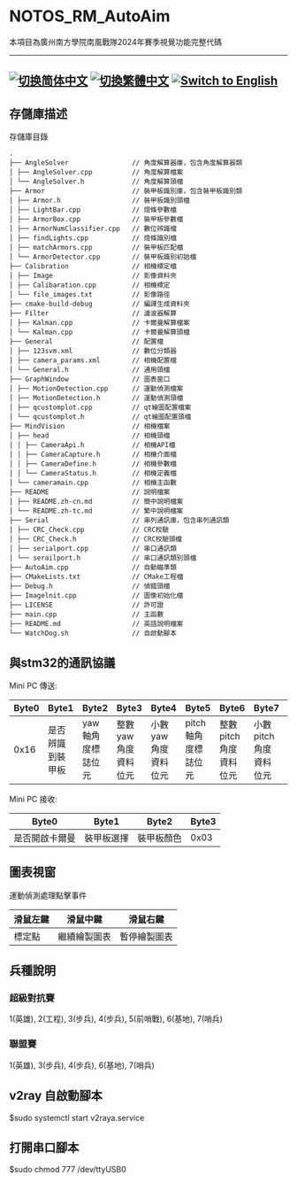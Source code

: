 # NOTOS_RM_AutoAim
本項目為廣州南方學院南風戰隊2024年賽季視覺功能完整代碼

---
[![切换简体中文](https://img.shields.io/badge/切换语言-简体中文-blue)](https://github.com/notos-robomaster/NOTOS_RM_AutoAim/blob/main/README/README.zh-cn.md)
[![切換繁體中文](https://img.shields.io/badge/切換語言-繁體中文-blue)](https://github.com/notos-robomaster/NOTOS_RM_AutoAim/blob/main/README/README.zh-tc.md)
[![Switch to English](https://img.shields.io/badge/Switch-English-blue)](https://github.com/notos-robomaster/NOTOS_RM_AutoAim/blob/main/README.md)
---

## 存儲庫描述
存儲庫目錄

    .
    ├── AngleSolver                // 角度解算器庫，包含角度解算器類
    │ ├── AngleSolver.cpp          // 角度解算檔案
    │ └── AngleSolver.h            // 角度解算頭檔
    ├── Armor                      // 裝甲板識別庫，包含裝甲板識別類
    │ ├── Armor.h                  // 裝甲板識別頭檔
    │ ├── LightBar.cpp             // 燈條參數檔
    │ ├── ArmorBox.cpp             // 裝甲板參數檔
    │ ├── ArmorNumClassifier.cpp   // 數位辨識檔
    │ ├── findLights.cpp           // 燈條識別檔
    │ ├── matchArmors.cpp          // 裝甲板匹配檔
    │ └── ArmorDetector.cpp        // 裝甲板識別初始檔
    ├── Calibration                // 相機標定檔
    │ ├── Image                    // 影像資料夾
    │ ├── Calibaration.cpp         // 相機標定
    │ └── file_images.txt          // 影像路徑
    ├── cmake-build-debug          // 編譯生成資料夾
    ├── Filter                     // 濾波器解算
    │ ├── Kalman.cpp               // 卡爾曼解算檔案
    │ └── Kalman.cpp               // 卡爾曼解算頭檔
    ├── General                    // 配置檔
    │ ├── 123svm.xml               // 數位分類器
    │ ├── camera_params.xml        // 相機配置檔
    │ └── General.h                // 通用頭檔
    ├── GraphWindow                // 圖表窗口
    │ ├── MotionDetection.cpp      // 運動偵測檔案
    │ ├── MotionDetection.h        // 運動偵測頭檔
    │ ├── qcustomplot.cpp          // qt繪圖配置檔案
    │ └── qcustomplot.h            // qt繪圖配置頭檔
    ├── MindVision                 // 相機檔案
    │ ├── head                     // 相機頭檔
    │ │ ├── CameraApi.h            // 相機API檔
    │ │ ├── CameraCapture.h        // 相機介面檔
    │ │ ├── CameraDefine.h         // 相機參數檔
    │ │ └── CameraStatus.h         // 相機定義檔
    │ └── cameramain.cpp           // 相機主函數
    ├── README                     // 說明檔案
    │ ├── README.zh-cn.md          // 簡中說明檔案
    │ └── README.zh-tc.md          // 繁中說明檔案
    ├── Serial                     // 串列通訊庫，包含串列通訊類
    │ ├── CRC_Check.cpp            // CRC校驗
    │ ├── CRC_Check.h              // CRC校驗頭檔
    │ ├── serialport.cpp           // 串口通訊類
    │ └── serailport.h             // 串口通訊類別頭檔
    ├── AutoAim.cpp                // 自動瞄準類
    ├── CMakeLists.txt             // CMake工程檔 
    ├── Debug.h                    // 偵錯頭檔
    ├── Imagelnit.cpp              // 圖像初始化檔
    ├── LICENSE                    // 許可證 
    ├── main.cpp                   // 主函數
    ├── README.md                  // 英語說明檔案
    └── WatchDog.sh                // 自啟動腳本

## 與stm32的通訊協議
Mini PC 傳送:

| Byte0 | Byte1    | Byte2 | Byte3       | Byte4       | Byte5         | Byte6         | Byte7         | Byte8 |
|-------|----------|----------------|-------------|-------------|---------------|---------------|---------------|-------|
| 0x16 | 是否辨識到裝甲板 | yaw軸角度標誌位元 | 整數yaw角度資料位元 | 小數yaw角度資料位元 | pitch軸角度標誌位元 | 整數pitch角度資料位元 | 小數pitch角度資料位元 | 0xFE  |

Mini PC 接收:

| Byte0 | Byte1 | Byte2 | Byte3 |
|------|-------|-------|---------|
| 是否開啟卡爾曼 | 裝甲板選擇 | 裝甲板顏色 | 0x03 |

## 圖表視窗
運動偵測處理點擊事件

| 滑鼠左鍵 | 滑鼠中鍵 | 滑鼠右鍵 |
|------|--------|--------|
| 標定點 | 繼續繪製圖表 | 暫停繪製圖表 |

## 兵種說明

### 超級對抗賽
1(英雄), 2(工程), 3(步兵), 4(步兵), 5(前哨戰), 6(基地), 7(哨兵)

### 聯盟賽
1(英雄), 3(步兵), 4(步兵), 6(基地), 7(哨兵)

## v2ray 自啟動腳本
$sudo systemctl start v2raya.service

## 打開串口腳本
$sudo chmod 777 /dev/ttyUSB0